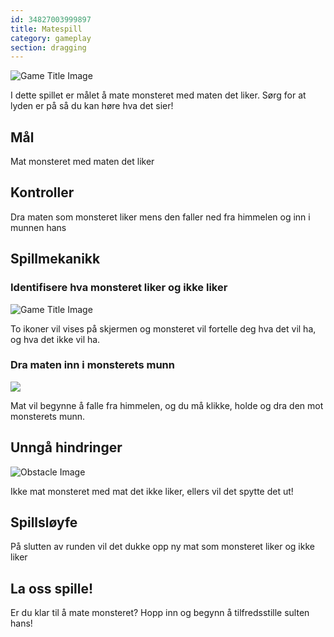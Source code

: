 ```yaml
---
id: 34827003999897
title: Matespill
category: gameplay
section: dragging
---
```

![Game Title Image](https://help.studycat.com/hc/article_attachments/34827003977625)

I dette spillet er målet å mate monsteret med maten det liker. Sørg for at lyden er på så du kan høre hva det sier!

## Mål

Mat monsteret med maten det liker

## Kontroller

Dra maten som monsteret liker mens den faller ned fra himmelen og inn i munnen hans

## Spillmekanikk

### Identifisere hva monsteret liker og ikke liker

![Game Title Image](https://help.studycat.com/hc/article_attachments/34827003977625)

To ikoner vil vises på skjermen og monsteret vil fortelle deg hva det vil ha, og hva det ikke vil ha.

### Dra maten inn i monsterets munn

![](https://help.studycat.com/hc/article_attachments/34976665858457)

Mat vil begynne å falle fra himmelen, og du må klikke, holde og dra den mot monsterets munn.

## Unngå hindringer

![Obstacle Image](https://help.studycat.com/hc/article_attachments/34826992367897)

Ikke mat monsteret med mat det ikke liker, ellers vil det spytte det ut!

## Spillsløyfe

På slutten av runden vil det dukke opp ny mat som monsteret liker og ikke liker

## La oss spille!

Er du klar til å mate monsteret? Hopp inn og begynn å tilfredsstille sulten hans!

